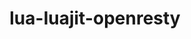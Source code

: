---
title: "lua-luajit-openresty"
layout: cache
categories: [package, develop]
meta: {"versions": ["2.1-20230410", "2.1-20240626"], "compilers": ["apple-clang@=15.0.0", "gcc@=10.2.1", "gcc@=7.5.0"], "oss": ["centos7", "ubuntu18.04", "ventura"], "platforms": ["darwin", "linux"], "targets": ["aarch64", "x86_64_v3"], "stacks": ["developer-tools", "developer-tools-darwin", "developer-tools-manylinux2014", "root"], "num_specs": 5, "num_specs_by_stack": {"root": 5, "developer-tools-darwin": 1, "developer-tools-manylinux2014": 2, "developer-tools": 2}}
spec_details: [{"hash": "ozd5mgogxmd5l7tvitsm3yex236nmih3", "compiler": "apple-clang@=15.0.0", "versions": ["2.1-20240626"], "os": "ventura", "platform": "darwin", "target": "aarch64", "variants": ["build_system=makefile", "fetcher=curl", "+lualinks"], "stacks": ["root", "developer-tools-darwin"], "size": "-", "tarball": "https://binaries.spack.io/develop/build_cache/darwin-ventura-aarch64/apple-clang-15.0.0/lua-luajit-openresty-2.1-20240626/darwin-ventura-aarch64-apple-clang-15.0.0-lua-luajit-openresty-2.1-20240626-ozd5mgogxmd5l7tvitsm3yex236nmih3.spack"}, {"hash": "qfccgdjeerabnxbolhfiylgscg2rrgd4", "compiler": "gcc@=10.2.1", "versions": ["2.1-20240626"], "os": "centos7", "platform": "linux", "target": "x86_64_v3", "variants": ["build_system=makefile", "fetcher=curl", "+lualinks"], "stacks": ["developer-tools-manylinux2014", "root"], "size": "-", "tarball": "https://binaries.spack.io/develop/build_cache/linux-centos7-x86_64_v3/gcc-10.2.1/lua-luajit-openresty-2.1-20240626/linux-centos7-x86_64_v3-gcc-10.2.1-lua-luajit-openresty-2.1-20240626-qfccgdjeerabnxbolhfiylgscg2rrgd4.spack"}, {"hash": "ouzmgnaoqeid4szaft6lutazl4wnivns", "compiler": "gcc@=10.2.1", "versions": ["2.1-20240626"], "os": "centos7", "platform": "linux", "target": "x86_64_v3", "variants": ["build_system=makefile", "fetcher=curl", "+lualinks"], "stacks": ["developer-tools-manylinux2014", "root"], "size": "-", "tarball": "https://binaries.spack.io/develop/build_cache/linux-centos7-x86_64_v3/gcc-10.2.1/lua-luajit-openresty-2.1-20240626/linux-centos7-x86_64_v3-gcc-10.2.1-lua-luajit-openresty-2.1-20240626-ouzmgnaoqeid4szaft6lutazl4wnivns.spack"}, {"hash": "leakglvxkkna332tvxxjkd6grk4ek5ya", "compiler": "gcc@=7.5.0", "versions": ["2.1-20230410"], "os": "ubuntu18.04", "platform": "linux", "target": "x86_64_v3", "variants": ["build_system=makefile", "fetcher=curl", "+lualinks"], "stacks": ["root", "developer-tools"], "size": "-", "tarball": "https://binaries.spack.io/develop/build_cache/linux-ubuntu18.04-x86_64_v3/gcc-7.5.0/lua-luajit-openresty-2.1-20230410/linux-ubuntu18.04-x86_64_v3-gcc-7.5.0-lua-luajit-openresty-2.1-20230410-leakglvxkkna332tvxxjkd6grk4ek5ya.spack"}, {"hash": "7jzdofehwzjp4vho3lybxuwfeotq52va", "compiler": "gcc@=7.5.0", "versions": ["2.1-20230410"], "os": "ubuntu18.04", "platform": "linux", "target": "x86_64_v3", "variants": ["build_system=makefile", "fetcher=curl", "+lualinks"], "stacks": ["root", "developer-tools"], "size": "-", "tarball": "https://binaries.spack.io/develop/build_cache/linux-ubuntu18.04-x86_64_v3/gcc-7.5.0/lua-luajit-openresty-2.1-20230410/linux-ubuntu18.04-x86_64_v3-gcc-7.5.0-lua-luajit-openresty-2.1-20230410-7jzdofehwzjp4vho3lybxuwfeotq52va.spack"}]
---